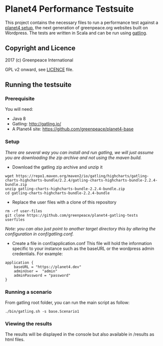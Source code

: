 # Planet4 Performance Testsuite

This project contains the necessary files to run a performance test against a 
[planet4 setup](https://github.com/greenpeace/planet4-base), the next generation of greenpeace.org websites built on 
Wordpress. The tests are written in  Scala and can be run using [gatling](http://gatling.io/).

## Copyright and Licence

2017 (c) Greenpeace International

GPL v2 onward, see [LICENCE](LICENCE) file.


## Running the testsuite

### Prerequisite
You will need:
- Java 8
- Gatling: http://gatling.io/
- A Planet4 site: https://github.com/greenpeace/planet4-base 

### Setup
_There are several way you can install and run gatling, we will just assume you are downloading the zip archive
and not using the maven build._

- Download the gatling zip archive and unzip it
```
wget https://repo1.maven.org/maven2/io/gatling/highcharts/gatling-charts-highcharts-bundle/2.2.4/gatling-charts-highcharts-bundle-2.2.4-bundle.zip
unzip gatling-charts-highcharts-bundle-2.2.4-bundle.zip
cd gatling-charts-highcharts-bundle-2.2.4-bundle
```
- Replace the user files with a clone of this repository
```
rm -rf user-files
git clone https://github.com/greenpeace/planet4-gatling-tests userfiles
```
_Note: you can also just point to another target directory this by altering the configuration in conf/gatling.conf._

- Create a file in conf/application.conf
This file will hold the information specific to your instance such as the baseURL or the wordpress admin credentials.
For example:
```
application {
    baseURL = "https://planet4.dev"
    adminUser =  "admin"
    adminPassword = "password"
}
```
### Running a scenario
From gatling root folder, you can run the main script as follow:
```
./bin/gatling.sh -s base.Scenario1
```

### Viewing the results
The results will be displayed in the console but also available in /results as html files.
